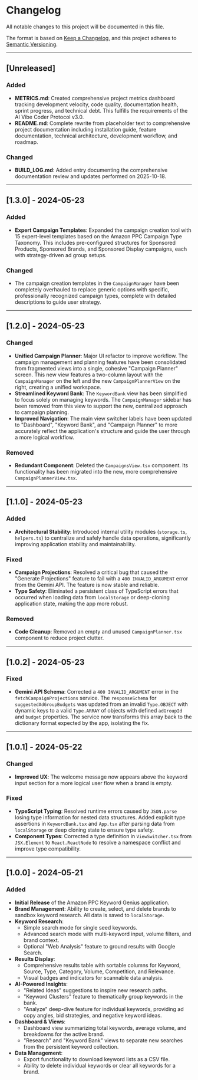 # Changelog

All notable changes to this project will be documented in this file.

The format is based on [Keep a Changelog](https://keepachangelog.com/en/1.0.0/),
and this project adheres to [Semantic Versioning](https://semver.org/spec/v2.0.0.html).

---

## [Unreleased]

### Added

-   **METRICS.md**: Created comprehensive project metrics dashboard tracking development velocity, code quality, documentation health, sprint progress, and technical debt. This fulfills the requirements of the AI Vibe Coder Protocol v3.0.
-   **README.md**: Complete rewrite from placeholder text to comprehensive project documentation including installation guide, feature documentation, technical architecture, development workflow, and roadmap.

### Changed

-   **BUILD_LOG.md**: Added entry documenting the comprehensive documentation review and updates performed on 2025-10-18.

---

## [1.3.0] - 2024-05-23

### Added

-   **Expert Campaign Templates**: Expanded the campaign creation tool with 15 expert-level templates based on the Amazon PPC Campaign Type Taxonomy. This includes pre-configured structures for Sponsored Products, Sponsored Brands, and Sponsored Display campaigns, each with strategy-driven ad group setups.

### Changed

-   The campaign creation templates in the `CampaignManager` have been completely overhauled to replace generic options with specific, professionally recognized campaign types, complete with detailed descriptions to guide user strategy.

---

## [1.2.0] - 2024-05-23

### Changed

-   **Unified Campaign Planner**: Major UI refactor to improve workflow. The campaign management and planning features have been consolidated from fragmented views into a single, cohesive "Campaign Planner" screen. This new view features a two-column layout with the `CampaignManager` on the left and the new `CampaignPlannerView` on the right, creating a unified workspace.
-   **Streamlined Keyword Bank**: The `KeywordBank` view has been simplified to focus solely on managing keywords. The `CampaignManager` sidebar has been removed from this view to support the new, centralized approach to campaign planning.
-   **Improved Navigation**: The main view switcher labels have been updated to "Dashboard", "Keyword Bank", and "Campaign Planner" to more accurately reflect the application's structure and guide the user through a more logical workflow.

### Removed

-   **Redundant Component**: Deleted the `CampaignsView.tsx` component. Its functionality has been migrated into the new, more comprehensive `CampaignPlannerView.tsx`.

---

## [1.1.0] - 2024-05-23

### Added

-   **Architectural Stability**: Introduced internal utility modules (`storage.ts`, `helpers.ts`) to centralize and safely handle data operations, significantly improving application stability and maintainability.

### Fixed

-   **Campaign Projections**: Resolved a critical bug that caused the "Generate Projections" feature to fail with a `400 INVALID_ARGUMENT` error from the Gemini API. The feature is now stable and reliable.
-   **Type Safety**: Eliminated a persistent class of TypeScript errors that occurred when loading data from `localStorage` or deep-cloning application state, making the app more robust.

### Removed

-   **Code Cleanup**: Removed an empty and unused `CampaignPlanner.tsx` component to reduce project clutter.

---

## [1.0.2] - 2024-05-23

### Fixed

-   **Gemini API Schema**: Corrected a `400 INVALID_ARGUMENT` error in the `fetchCampaignProjections` service. The `responseSchema` for `suggestedAdGroupBudgets` was updated from an invalid `Type.OBJECT` with dynamic keys to a valid `Type.ARRAY` of objects with defined `adGroupId` and `budget` properties. The service now transforms this array back to the dictionary format expected by the app, isolating the fix.

---

## [1.0.1] - 2024-05-22

### Changed

-   **Improved UX**: The welcome message now appears above the keyword input section for a more logical user flow when a brand is empty.

### Fixed

-   **TypeScript Typing**: Resolved runtime errors caused by `JSON.parse` losing type information for nested data structures. Added explicit type assertions in `KeywordBank.tsx` and `App.tsx` after parsing data from `localStorage` or deep cloning state to ensure type safety.
-   **Component Types**: Corrected a type definition in `ViewSwitcher.tsx` from `JSX.Element` to `React.ReactNode` to resolve a namespace conflict and improve type compatibility.

---

## [1.0.0] - 2024-05-21

### Added

-   **Initial Release** of the Amazon PPC Keyword Genius application.
-   **Brand Management**: Ability to create, select, and delete brands to sandbox keyword research. All data is saved to `localStorage`.
-   **Keyword Research**:
    -   Simple search mode for single seed keywords.
    -   Advanced search mode with multi-keyword input, volume filters, and brand context.
    -   Optional "Web Analysis" feature to ground results with Google Search.
-   **Results Display**:
    -   Comprehensive results table with sortable columns for Keyword, Source, Type, Category, Volume, Competition, and Relevance.
    -   Visual badges and indicators for scannable data analysis.
-   **AI-Powered Insights**:
    -   "Related Ideas" suggestions to inspire new research paths.
    -   "Keyword Clusters" feature to thematically group keywords in the bank.
    -   "Analyze" deep-dive feature for individual keywords, providing ad copy angles, bid strategies, and negative keyword ideas.
-   **Dashboard & Views**:
    -   Dashboard view summarizing total keywords, average volume, and breakdowns for the active brand.
    -   "Research" and "Keyword Bank" views to separate new searches from the persistent keyword collection.
-   **Data Management**:
    -   Export functionality to download keyword lists as a CSV file.
    -   Ability to delete individual keywords or clear all keywords for a brand.